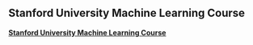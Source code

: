 ## Stanford University Machine Learning Course

**[Stanford University Machine Learning Course](https://www.coursera.org/learn/machine-learning/home/welcome)**

